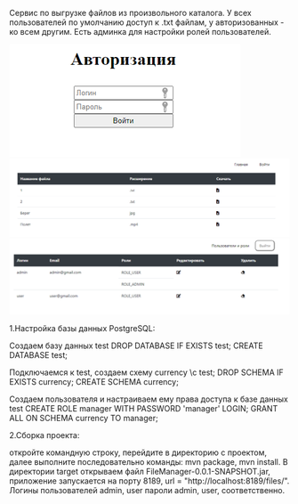 Сервис по выгрузке файлов из произвольного каталога.
У всех пользователей по умолчанию доступ к .txt файлам, у авторизованных - ко всем другим.
Есть админка для настройки ролей пользователей.

![Image alt](https://github.com/VadimRybakov/SpringFileDownloader/raw/master/screenshots/authorization.png)
![Image alt](https://github.com/VadimRybakov/SpringFileDownloader/raw/master/screenshots/main.png)
![Image alt](https://github.com/VadimRybakov/SpringFileDownloader/raw/master/screenshots/users.png)

1.Настройка базы данных PostgreSQL:

Создаем базу данных test DROP DATABASE IF EXISTS test; CREATE DATABASE test;

Подключаемся к test, создаем схему currency \c test; DROP SCHEMA IF EXISTS currency; CREATE SCHEMA currency;

Создаем пользователя и настраиваем ему права доступа к базе данных test CREATE ROLE manager WITH PASSWORD 'manager' LOGIN; GRANT ALL ON SCHEMA currency TO manager;

2.Сборка проекта:

откройте командную строку, перейдите в директорию с проектом, далее выполните последовательно команды: mvn package, mvn install. В директории target открываем файл FileManager-0.0.1-SNAPSHOT.jar, приложение запускается на порту 8189, url = "http://localhost:8189/files/".
Логины пользователей admin, user пароли admin, user, соответственно.
